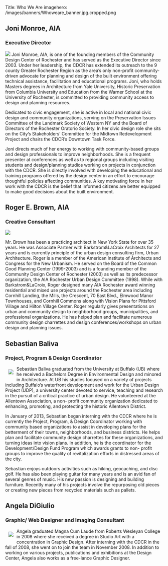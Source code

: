 Title: Who We Are
imagehero: /images/banners/Whoweare_banner.jpg.cropped.png




##  Joni Monroe, AIA
### Executive Director


<img src="/images/people/bio_joni.jpg" class="profile-img"/>
Joni Monroe, AIA, is one of the founding members of the Community Design Center of Rochester and has served as the Executive Director since 2003. Under her leadership, the CDCR has extended its outreach to the 9 county Greater Rochester Region as the area’s only non-profit community-driven advocate for planning and design of the built environment offering technical assistance, facilitation and educational programs. Joni, who holds Masters degrees in Architecture from Yale University, Historic Preservation from Columbia University and Education from the Warner School at the University of Rochester, is committed to providing community access to design and planning resources. 

Dedicated to civic engagement, she is active in local and national civic design and community organizations, serving on the Preservation Issues Committee of the Landmark Society of Western NY and the Board of Directors of the Rochester Oratorio Society. In her civic design role she sits on the City’s Stakeholders’ Committee for the Midtown Redevelopment Project and chairs the CDCR’s Downtown Task Force. 

Joni directs much of her energy to working with community-based groups and design professionals to improve neighborhoods. She is a frequent presenter at conferences as well as to regional groups including visiting students and design/planning studios working on projects in conjunction with the CDCR. She is directly involved with developing the educational and training programs offered by the design center in an effort to encourage thoughtful policies affecting communities. A key motivating force in her work with the CDCR is the belief that informed citizens are better equipped to make good decisions about the built environment.

## Roger E. Brown, AIA
### Creative Consultant


<img src="/images/people/bio_roger.jpg" class="profile-img" />

Mr. Brown has been a practicing architect in New York State for over 35 years. He was Associate Partner with Barkstrom&LaCroix Architects for 27 years and is currently principle of the urban design consulting firm, Urban Architecture. Roger is a member of the American Institute of Architects and Congress for the New Urbanism. He served on the Board of the Common Good Planning Center (1999-2003) and is a founding member of the Community Design Center of Rochester (2003) as well as its predecessor organization, the AIA Rochester Urban Design Committee (1998). While with Barkstrom&LaCroix, Roger designed many AIA Rochester award winning residential and mixed use projects around the Rochester area including Cornhill Landing, the Mills, the Crescent, 70 East Blvd., Elmwood Manor Townhouses, and Cornhill Commons along with Vision Plans for Pittsford Village and Hilton Village Center. Roger regularly gives presentations on urban and community design to neighborhood groups, municipalities, and professional organizations. He has helped plan and facilitate numerous community design charrettes and design conferences/workshops on urban design and planning issues.

## Sebastian Baliva
### Project, Program & Design Coordinator

<img src="/images/people/Sebastian_Headshot.jpg" style="float: left; margin: 10px"  />
Sebastian Baliva graduated from the University at Buffalo (UB) where he received a Bachelors Degree in Environmental Design and minored in Architecture. At UB his studies focused on a variety of projects including Buffalo’s waterfront development and work for the Urban Design Project (UDP), a university center devoted to service, teaching and research in the pursuit of a critical practice of urban design.  He volunteered at the Allentown Association, a non- profit community organization dedicated to enhancing, promoting, and protecting the historic Allentown District.  

In January of 2013, Sebastian began interning with the CDCR where he is currently the Project, Program, & Design Coordinator working with community based organizations to assist in developing plans for the betterment of their towns, neighborhoods, and business districts.  He helps plan and facilitate community design charrettes for these organizations, and turning ideas into vision plans. In addition, he is the coordinator for the Development/Design Fund Program which awards grants to non- profit groups to improve the quality of revitalization efforts in distressed areas of the city. 

Sebastian enjoys outdoors activities such as hiking, geocaching, and disc golf. He has also been playing guitar for many years and is an avid fan of several genres of music. His new passion is designing and building furniture. Recently many of his projects involve the repurposing old pieces or creating new pieces from recycled materials such as pallets. 

## Angela DiGiulio
### Graphic/ Web Designer and Imaging Consultant

<img src="/images/people/bio_angela.jpg" style="float: left; margin: 10px"  />

Angela graduated Magna Cum Laude from Roberts Wesleyan College in 2008 where she received a degree in Studio Art with a concentration in Graphic Design. After interning with the CDCR in the fall of 2008, she went on to join the team in November 2008. In addition to working on various projects, publications and exhibitions at the Design Center, Angela also works as a free-lance Graphic Designer.
